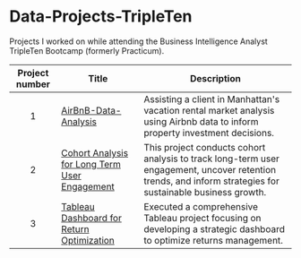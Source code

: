 # Data-Projects-TripleTen
Projects I worked on while attending the Business Intelligence Analyst TripleTen Bootcamp (formerly Practicum).

| Project number | Title | Description |
| :-----------: | ----------- |----------- |
| 1 | [AirBnB-Data-Analysis](https://github.com/priyangkaroysingha/Data-Projects-TripleTen/tree/main/NYC-Airbnb-Investment-Insights)| Assisting a client in Manhattan's vacation rental market analysis using Airbnb data to inform property investment decisions. |
| 2 | [Cohort Analysis for Long Term User Engagement](https://github.com/priyangkaroysingha/Data-Projects-TripleTen/tree/main/Cohort-Analysis-for-Long-Term-User-Engagement-) | This project conducts cohort analysis to track long-term user engagement, uncover retention trends, and inform strategies for sustainable business growth. |
| 3 | [Tableau Dashboard for Return Optimization](https://github.com/priyangkaroysingha/Data-Projects-TripleTen/tree/main/Tableau-Dashboard-for-Return-Optimization) | Executed a comprehensive Tableau project focusing on developing a strategic dashboard to optimize returns management. |
